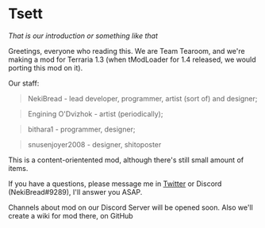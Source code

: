 # Tsett
*That is our introduction or something like that*


Greetings, everyone who reading this. We are Team Tearoom, and we're making a mod for Terraria 1.3 (when tModLoader for 1.4 released, we would porting this mod on it).

Our staff:
>NekiBread - lead developer, programmer, artist (sort of) and designer;

>Engining O'Dvizhok - artist (periodically);

>bithara1 - programmer, designer;

>snusenjoyer2008 - designer, shitoposter

This is a content-orientented mod, although there's still small amount of items.

If you have a questions, please message me in [Twitter](https://twitter.com/NekiBread) or Discord (NekiBread#9289), I'll answer you ASAP.

Channels about mod on our Discord Server will be opened soon. Also we'll create a wiki for mod there, on GitHub
